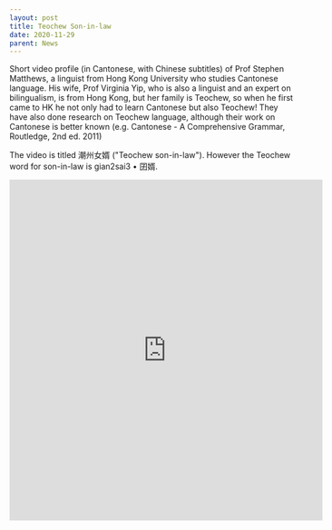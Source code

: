 ```yaml
---
layout: post
title: Teochew Son-in-law
date: 2020-11-29
parent: News
---
```


Short video profile (in Cantonese, with Chinese subtitles) of Prof Stephen Matthews, a linguist from Hong Kong University who studies Cantonese language. His wife, Prof Virginia Yip, who is also a linguist and an expert on bilingualism, is from Hong Kong, but her family is Teochew, so when he first came to HK he not only had to learn Cantonese but also Teochew! They have also done research on Teochew language, although their work on Cantonese is better known (e.g. Cantonese - A Comprehensive Grammar, Routledge, 2nd ed. 2011)

The video is titled 潮州女婿 ("Teochew son-in-law"). However the Teochew word for son-in-law is gian2sai3 • 囝婿.

<iframe src="https://www.facebook.com/plugins/post.php?href=https%3A%2F%2Fwww.facebook.com%2Fteochew2011%2Fposts%2F1770785086410931&show_text=true&width=552&height=601&appId" width="552" height="601" style="border:none;overflow:hidden" scrolling="no" frameborder="0" allowfullscreen="true" allow="autoplay; clipboard-write; encrypted-media; picture-in-picture; web-share"></iframe>
